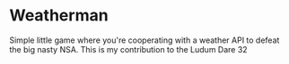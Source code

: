 # Weatherman
Simple little game where you're cooperating with a weather API to defeat the big nasty NSA. This is my contribution to the Ludum Dare 32
